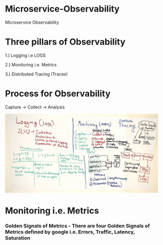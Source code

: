 # Microservice-Observability
Microservice Observability

# Three pillars of Observability 

1.) Logging i.e LOGS 

2.) Monitoring i.e. Metrics

3.) Distributed Tracing (Traces)

# Process for Observability
Capture -> Collect -> Analysis

![Microservice-Observability](Observe.jpg?raw=true "Microservice-Observability")


# Monitoring i.e. Metrics 
### Golden Signals of Metrics - There are four Golden Signals of Metrics defined by google i.e. Errors, Traffic, Latency, Saturation 
